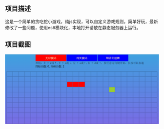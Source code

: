 ## 项目描述

这是一个简单的贪吃蛇小游戏，纯js实现，可以自定义游戏规则，简单好玩，最新修改了一些问题，使用es6模块化，本地打开请放在静态服务器上运行。

## 项目截图

![图片](C20221233.png)